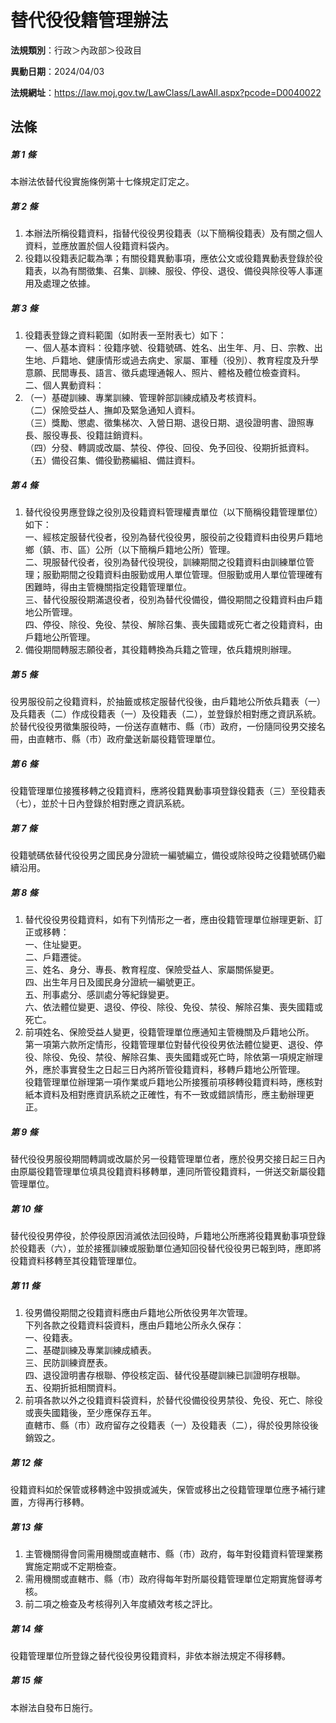 # 替代役役籍管理辦法

**法規類別**：行政＞內政部＞役政目

**異動日期**：2024/04/03  

**法規網址**：https://law.moj.gov.tw/LawClass/LawAll.aspx?pcode=D0040022





## 法條
##### 第 1 條
本辦法依替代役實施條例第十七條規定訂定之。

##### 第 2 條
1. 本辦法所稱役籍資料，指替代役役男役籍表（以下簡稱役籍表）及有關之個人資料，並應放置於個人役籍資料袋內。
1. 役籍以役籍表記載為準；有關役籍異動事項，應依公文或役籍異動表登錄於役籍表，以為有關徵集、召集、訓練、服役、停役、退役、備役與除役等人事運用及處理之依據。

##### 第 3 條
1. 役籍表登錄之資料範圍（如附表一至附表七）如下：  
一、個人基本資料：役籍序號、役籍號碼、姓名、出生年、月、日、宗教、出生地、戶籍地、健康情形或過去病史、家屬、軍種（役別）、教育程度及升學意願、民間專長、語言、徵兵處理通報人、照片、體格及體位檢查資料。  
二、個人異動資料：
1. （一）基礎訓練、專業訓練、管理幹部訓練成績及考核資料。  
（二）保險受益人、撫卹及緊急通知人資料。  
（三）獎勵、懲處、徵集梯次、入營日期、退役日期、退役證明書、證照專長、服役專長、役籍註銷資料。  
（四）分發、轉調或改屬、禁役、停役、回役、免予回役、役期折抵資料。  
（五）備役召集、備役勤務編組、備註資料。

##### 第 4 條
1. 替代役役男應登錄之役別及役籍資料管理權責單位（以下簡稱役籍管理單位）如下：  
一、經核定服替代役者，役別為替代役役男，服役前之役籍資料由役男戶籍地鄉（鎮、市、區）公所（以下簡稱戶籍地公所）管理。  
二、現服替代役者，役別為替代役現役，訓練期間之役籍資料由訓練單位管理；服勤期間之役籍資料由服勤或用人單位管理。但服勤或用人單位管理確有困難時，得由主管機關指定役籍管理單位。  
三、替代役服役期滿退役者，役別為替代役備役，備役期間之役籍資料由戶籍地公所管理。  
四、停役、除役、免役、禁役、解除召集、喪失國籍或死亡者之役籍資料，由戶籍地公所管理。
1. 備役期間轉服志願役者，其役籍轉換為兵籍之管理，依兵籍規則辦理。

##### 第 5 條
役男服役前之役籍資料，於抽籤或核定服替代役後，由戶籍地公所依兵籍表（一）及兵籍表（二）作成役籍表（一）及役籍表（二），並登錄於相對應之資訊系統。於替代役役男徵集服役時，一份送存直轄市、縣（市）政府，一份隨同役男交接名冊，由直轄市、縣（市）政府彙送新屬役籍管理單位。

##### 第 6 條
役籍管理單位接獲移轉之役籍資料，應將役籍異動事項登錄役籍表（三）至役籍表（七），並於十日內登錄於相對應之資訊系統。

##### 第 7 條
役籍號碼依替代役役男之國民身分證統一編號編立，備役或除役時之役籍號碼仍繼續沿用。

##### 第 8 條
1. 替代役役男役籍資料，如有下列情形之一者，應由役籍管理單位辦理更新、訂正或移轉：  
一、住址變更。  
二、戶籍遷徙。  
三、姓名、身分、專長、教育程度、保險受益人、家屬關係變更。  
四、出生年月日及國民身分證統一編號更正。  
五、刑事處分、感訓處分等紀錄變更。  
六、依法體位變更、退役、停役、除役、免役、禁役、解除召集、喪失國籍或死亡。
1. 前項姓名、保險受益人變更，役籍管理單位應通知主管機關及戶籍地公所。  
第一項第六款所定情形，役籍管理單位對替代役役男依法體位變更、退役、停役、除役、免役、禁役、解除召集、喪失國籍或死亡時，除依第一項規定辦理外，應於事實發生之日起三日內將所管役籍資料，移轉戶籍地公所管理。  
役籍管理單位辦理第一項作業或戶籍地公所接獲前項移轉役籍資料時，應核對紙本資料及相對應資訊系統之正確性，有不一致或錯誤情形，應主動辦理更正。

##### 第 9 條
替代役役男服役期間轉調或改屬於另一役籍管理單位者，應於役男交接日起三日內由原屬役籍管理單位填具役籍資料移轉單，連同所管役籍資料，一併送交新屬役籍管理單位。

##### 第 10 條
替代役役男停役，於停役原因消滅依法回役時，戶籍地公所應將役籍異動事項登錄於役籍表（六），並於接獲訓練或服勤單位通知回役替代役役男已報到時，應即將役籍資料移轉至其役籍管理單位。

##### 第 11 條
1. 役男備役期間之役籍資料應由戶籍地公所依役男年次管理。  
下列各款之役籍資料袋資料，應由戶籍地公所永久保存：  
一、役籍表。  
二、基礎訓練及專業訓練成績表。  
三、民防訓練資歷表。  
四、退役證明書存根聯、停役核定函、替代役基礎訓練已訓證明存根聯。  
五、役期折抵相關資料。
1. 前項各款以外之役籍資料袋資料，於替代役備役役男禁役、免役、死亡、除役或喪失國籍後，至少應保存五年。  
直轄市、縣（市）政府留存之役籍表（一）及役籍表（二），得於役男除役後銷毀之。

##### 第 12 條
役籍資料如於保管或移轉途中毀損或滅失，保管或移出之役籍管理單位應予補行建置，方得再行移轉。

##### 第 13 條
1. 主管機關得會同需用機關或直轄市、縣（市）政府，每年對役籍資料管理業務實施定期或不定期檢查。
1. 需用機關或直轄市、縣（市）政府得每年對所屬役籍管理單位定期實施督導考核。
1. 前二項之檢查及考核得列入年度績效考核之評比。

##### 第 14 條
役籍管理單位所登錄之替代役役男役籍資料，非依本辦法規定不得移轉。

##### 第 15 條
本辦法自發布日施行。


